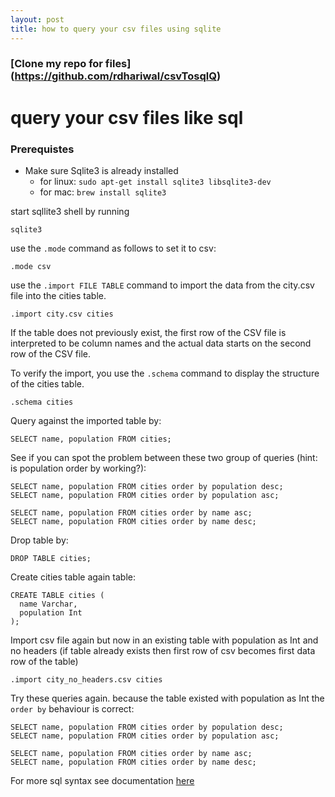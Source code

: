 ```yaml
---
layout: post
title: how to query your csv files using sqlite
---
```


### [Clone my repo for files] (https://github.com/rdhariwal/csvTosqlQ)

# query your csv files like sql

### Prerequistes
* Make sure Sqlite3 is already installed 
    * for linux: `sudo apt-get install sqlite3 libsqlite3-dev`
    * for mac: `brew install sqlite3`

start sqllite3 shell by running
`````
sqlite3
`````
    
use the `.mode` command as follows to set it to csv:

`````
.mode csv
`````
 use the `.import FILE TABLE` command to import the data from the city.csv file into the cities table.
 ````` 
.import city.csv cities
`````
If the table does not previously exist, the first row of the CSV file is interpreted to be column names and the actual data starts on the second row of the CSV file.

To verify the import, you use the `.schema` command to display the structure of the cities table.
`````
.schema cities
`````

Query against the imported table by:
````
SELECT name, population FROM cities;
````
See if you can spot the problem between these two group of queries (hint: is population order by working?):
````
SELECT name, population FROM cities order by population desc;
SELECT name, population FROM cities order by population asc;

SELECT name, population FROM cities order by name asc;
SELECT name, population FROM cities order by name desc;
````

Drop table by:
````
DROP TABLE cities;
````

Create cities table again table:
````
CREATE TABLE cities (
  name Varchar,
  population Int
);
````

Import csv file again but now in an existing table with population as Int and no headers (if table already exists then first row of csv becomes first data row of the table)
````
.import city_no_headers.csv cities
````

Try these queries again. because the table existed with population as Int the `order by` behaviour is correct: 
````
SELECT name, population FROM cities order by population desc;
SELECT name, population FROM cities order by population asc;

SELECT name, population FROM cities order by name asc;
SELECT name, population FROM cities order by name desc;
````

For more sql syntax see documentation [here](https://www.w3schools.com/sql/sql_syntax.asp)


    
